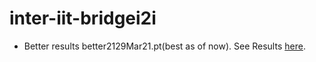 # inter-iit-bridgei2i

- Better results better2129Mar21.pt(best as of now). See Results [here](https://github.com/mukul54/inter-iit-bridgei2i/blob/bhavnick/translit/results/better2129Mar21.csv).
